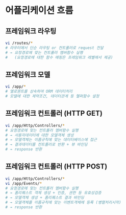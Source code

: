 # 어플리케이션 흐름

## 프레임워크 라우팅
```bash
vi /routes/*
# 라우터에서 단순 라우팅 or 컨트롤러로 request 전달
# → 요청경로에 맞는 컨트롤러 멤버함수 실행
#   (요청경로에 대한 함수 매핑은 프레임워크 레벨에서 제공)
```


## 프레임워크 모델
```bash
vi /app/*
# 엘로퀀트를 상속하여 ORM 데이터처리
# 모델에 대한 제약조건, 데이터관계 등 헬퍼함수 설정
```


## 프레임워크 컨트롤러 (HTTP GET)
```bash
vi /app/Http/Controllers/*
# 요청경로에 맞는 컨트롤러 멤버함수 실행
# → 사용자데이터에 대한 모델객체 생성
# → 모델객체는 이름규칙에 맞는 데이터베이스에 접근
# → 결과데이터를 컨트롤러로 반환 + 뷰 바인딩
# → response 반환
```


## 프레임워크 컨트롤러 (HTTP POST)
```bash
vi /app/Http/Controllers/*
vi /app/Events/*
# 요청경로에 맞는 컨트롤러 멤버함수 실행
# → 폼리퀘스트 객체 생성 + 인증, 권한 등 유효성검증
# → 모델객체 생성 + 폼리퀘스트 결과 바인딩
# → 모델객체를 이름규칙에 맞는 이벤트객체에 등록 (병렬처리시작)
# → response 반환
```

